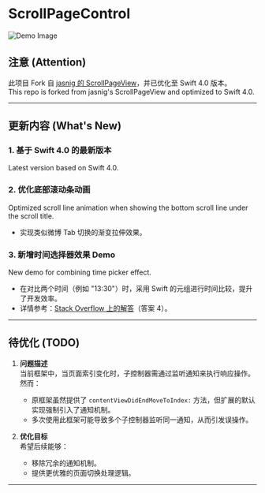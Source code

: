 # ScrollPageControl
![Demo Image](https://github.com/lawrencehjf/ScrollPageControl/blob/dev/no13.gif)

## 注意 (Attention)
此项目 Fork 自 [jasnig 的 ScrollPageView](https://github.com/jasnig/ScrollPageView)，并已优化至 Swift 4.0 版本。  
This repo is forked from jasnig's ScrollPageView and optimized to Swift 4.0.

---

## 更新内容 (What's New)

### 1. 基于 Swift 4.0 的最新版本  
Latest version based on Swift 4.0.

### 2. 优化底部滚动条动画  
Optimized scroll line animation when showing the bottom scroll line under the scroll title.  
- 实现类似微博 Tab 切换的渐变拉伸效果。

### 3. 新增时间选择器效果 Demo  
New demo for combining time picker effect.  
- 在对比两个时间（例如 "13:30"）时，采用 Swift 的元组进行时间比较，提升了开发效率。  
- 详情参考：[Stack Overflow 上的解答](https://stackoverflow.com/questions/41646542/how-do-you-compare-just-the-time-of-a-date-in-swift)（答案 4）。  

---

## 待优化 (TODO)
1. **问题描述**  
   当前框架中，当页面索引变化时，子控制器需通过监听通知来执行响应操作。然而：
   - 原框架虽然提供了 `contentViewDidEndMoveToIndex:` 方法，但扩展的默认实现强制引入了通知机制。
   - 多次使用此框架可能导致多个子控制器监听同一通知，从而引发误操作。

2. **优化目标**  
   希望后续能够：
   - 移除冗余的通知机制。
   - 提供更优雅的页面切换处理逻辑。

---